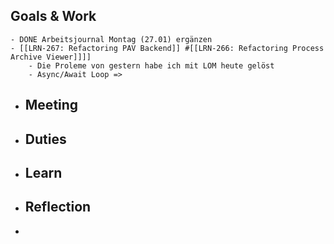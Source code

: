 ## Goals & Work
	- DONE Arbeitsjournal Montag (27.01) ergänzen
	- [[LRN-267: Refactoring PAV Backend]] #[[LRN-266: Refactoring Process Archive Viewer]]]]
		- Die Proleme von gestern habe ich mit LOM heute gelöst
		- Async/Await Loop =>
- ## Meeting
- ## Duties
- ## Learn
- ## Reflection
-